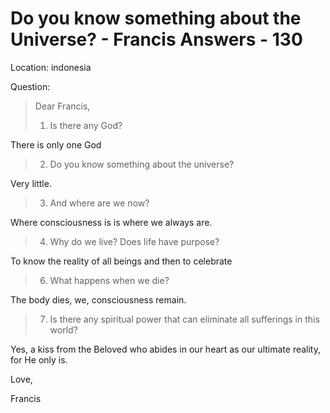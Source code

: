# Do you know something about the Universe? - Francis Answers - 130

Location: indonesia

Question:

>Dear Francis,
>
>1. Is there any God?

There is only one God

>2. Do you know something about the universe?

Very little.

>3. And where are we now?

Where consciousness is is where we always are.

>4. Why do we live? Does life have purpose?

To know the reality of all beings and then to celebrate

>6. What happens when we die?

The body dies, we, consciousness remain.

>7. Is there any spiritual power that can eliminate all sufferings in this world?

Yes, a kiss from the Beloved who abides in our heart as our ultimate reality, for He only is.

Love,

Francis

